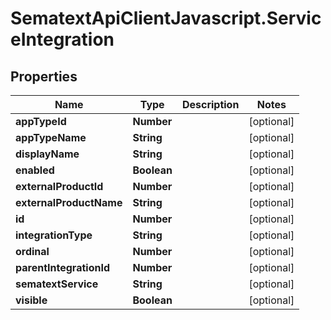 # SematextApiClientJavascript.ServiceIntegration

## Properties
Name | Type | Description | Notes
------------ | ------------- | ------------- | -------------
**appTypeId** | **Number** |  | [optional] 
**appTypeName** | **String** |  | [optional] 
**displayName** | **String** |  | [optional] 
**enabled** | **Boolean** |  | [optional] 
**externalProductId** | **Number** |  | [optional] 
**externalProductName** | **String** |  | [optional] 
**id** | **Number** |  | [optional] 
**integrationType** | **String** |  | [optional] 
**ordinal** | **Number** |  | [optional] 
**parentIntegrationId** | **Number** |  | [optional] 
**sematextService** | **String** |  | [optional] 
**visible** | **Boolean** |  | [optional] 


